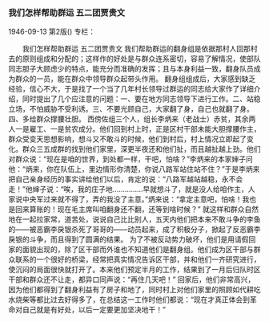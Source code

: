 ### 我们怎样帮助群运  五二团贾贵文

1946-09-13
第2版()
专栏：

　　我们怎样帮助群运
    五二团贾贵文
    我们帮助群运的翻身组是依据那村人回那村去的原则组成和分配的；这样作的好处是与群众连系密切，容易了解情况，使部队同志胆子大顾虑少的特点，能充分而准确的发挥；且与本身利益一致，翻身队员成为群众的一员，能在群众中领导群众起带头作用。
    翻身组组成后，大家感到缺乏经验，信心不大，于是找了一个当了几年村长领导过群运的同志给大家作了详细介绍，同时提出了几个应注意的问题：一、要在地方同志领导下进行工作。二、站稳立场，不怕威胁不受利诱。三、不要光顾自己，大家翻了身，自己也就翻了身。四、多给群众撑腰壮胆。
    西傍佐组三个人，组长李炳来（老战士）赤贫，其余两人一是雇工、一是贫农成分。他们回到村上时，正是区村干部未能大胆撑腰作主，群众受变天思想影响，想斗又不敢斗的时候，他们到村后，村上情况立即起了变化。群众三五成群的找到他们家里，深更半夜还和他们扯，而且越扯越上劲。他们对群众说：“现在是咱的世界，到处都一样，干吧，怕啥？”李炳来的本家婶子问他：“炳来，你在队伍上，里边情形你清楚，你说八路军站住站不住？”于是李炳来把自己亲身经历的事实讲给他们以后，肯定的说：“八路军越站越稳，永不会走！”他婶子说：“唉，我的庄子地……………早就想斗了，就是没人给咱作主，人家说中央军过来就不得了，弄的我没了主意。”炳来说：“拿定主意吧，怕啥！我也是回来算账的！现在毛主席叫咱翻身还不翻，还等到啥时候？”
    就这样和群众自然地在一起拉家常，道苦处，说说自己比比别人，五天内他们把本来不敢斗争的李鱼的——被恶霸李戾银杀死了哥哥的——动员起来，成了积极分子，掀起了反恶霸李戾银的斗争，而且得到了圆满的结果。
    为了不被反动势力破坏，他们是用请假回家的面貌出现的，除了区干部而外谁也不知道他们是翻身组。他们成为区干部与群众联系的一个很好的桥梁，经常把真实情况告诉区干部，并和他们一齐研究进行，使沉闷的局面很快就打开了。本来他们预定半月的工作，结果到了一月后归队时区干部和群众还不让走，都异口同声说：“再住几天吧！”
    回家后，他们非常高兴，因为他们都得到了翻身利益有了房子和地了，同时村上对他们家里的照顾如代耕吃水烧柴等都比过去好得多了，在总结这一工作时他们都说：“现在才真正体会到革命对自己就是有好处，以后一定要更加坚决地干！”
